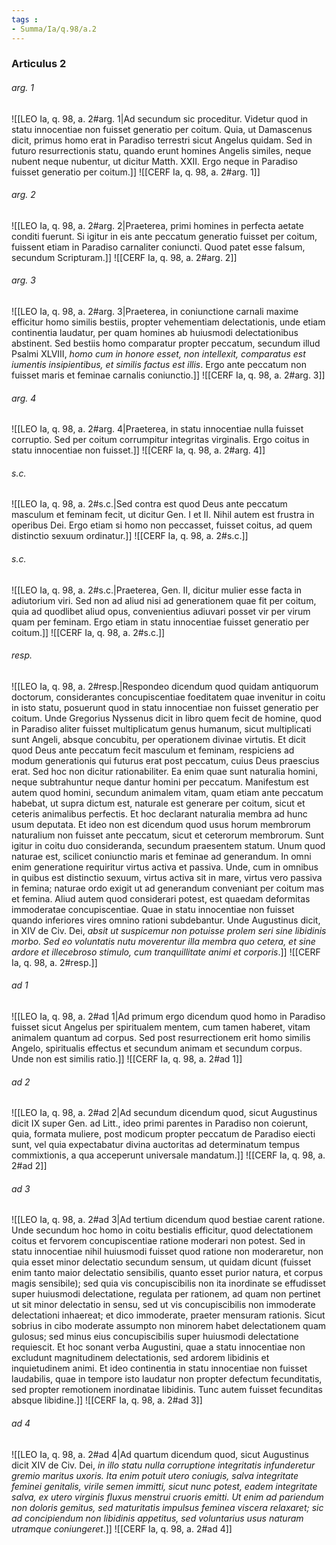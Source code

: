 ```yaml
---
tags : 
- Summa/Ia/q.98/a.2
---
```


### Articulus 2

###### arg. 1
![[LEO Ia, q. 98, a. 2#arg. 1|Ad secundum sic proceditur. Videtur quod in statu innocentiae non fuisset generatio per coitum. Quia, ut Damascenus dicit, primus homo erat in Paradiso terrestri sicut Angelus quidam. Sed in futuro resurrectionis statu, quando erunt homines Angelis similes, neque nubent neque nubentur, ut dicitur Matth. XXII. Ergo neque in Paradiso fuisset generatio per coitum.]]
![[CERF Ia, q. 98, a. 2#arg. 1]]

###### arg. 2
![[LEO Ia, q. 98, a. 2#arg. 2|Praeterea, primi homines in perfecta aetate conditi fuerunt. Si igitur in eis ante peccatum generatio fuisset per coitum, fuissent etiam in Paradiso carnaliter coniuncti. Quod patet esse falsum, secundum Scripturam.]]
![[CERF Ia, q. 98, a. 2#arg. 2]]

###### arg. 3
![[LEO Ia, q. 98, a. 2#arg. 3|Praeterea, in coniunctione carnali maxime efficitur homo similis bestiis, propter vehementiam delectationis, unde etiam continentia laudatur, per quam homines ab huiusmodi delectationibus abstinent. Sed bestiis homo comparatur propter peccatum, secundum illud Psalmi XLVIII, *homo cum in honore esset, non intellexit, comparatus est iumentis insipientibus, et similis factus est illis*. Ergo ante peccatum non fuisset maris et feminae carnalis coniunctio.]]
![[CERF Ia, q. 98, a. 2#arg. 3]]

###### arg. 4
![[LEO Ia, q. 98, a. 2#arg. 4|Praeterea, in statu innocentiae nulla fuisset corruptio. Sed per coitum corrumpitur integritas virginalis. Ergo coitus in statu innocentiae non fuisset.]]
![[CERF Ia, q. 98, a. 2#arg. 4]]

###### s.c.
![[LEO Ia, q. 98, a. 2#s.c.|Sed contra est quod Deus ante peccatum masculum et feminam fecit, ut dicitur Gen. I et II. Nihil autem est frustra in operibus Dei. Ergo etiam si homo non peccasset, fuisset coitus, ad quem distinctio sexuum ordinatur.]]
![[CERF Ia, q. 98, a. 2#s.c.]]

###### s.c.
![[LEO Ia, q. 98, a. 2#s.c.|Praeterea, Gen. II, dicitur mulier esse facta in adiutorium viri. Sed non ad aliud nisi ad generationem quae fit per coitum, quia ad quodlibet aliud opus, convenientius adiuvari posset vir per virum quam per feminam. Ergo etiam in statu innocentiae fuisset generatio per coitum.]]
![[CERF Ia, q. 98, a. 2#s.c.]]

###### resp.
![[LEO Ia, q. 98, a. 2#resp.|Respondeo dicendum quod quidam antiquorum doctorum, considerantes concupiscentiae foeditatem quae invenitur in coitu in isto statu, posuerunt quod in statu innocentiae non fuisset generatio per coitum. Unde Gregorius Nyssenus dicit in libro quem fecit de homine, quod in Paradiso aliter fuisset multiplicatum genus humanum, sicut multiplicati sunt Angeli, absque concubitu, per operationem divinae virtutis. Et dicit quod Deus ante peccatum fecit masculum et feminam, respiciens ad modum generationis qui futurus erat post peccatum, cuius Deus praescius erat. Sed hoc non dicitur rationabiliter. Ea enim quae sunt naturalia homini, neque subtrahuntur neque dantur homini per peccatum. Manifestum est autem quod homini, secundum animalem vitam, quam etiam ante peccatum habebat, ut supra dictum est, naturale est generare per coitum, sicut et ceteris animalibus perfectis. Et hoc declarant naturalia membra ad hunc usum deputata. Et ideo non est dicendum quod usus horum membrorum naturalium non fuisset ante peccatum, sicut et ceterorum membrorum. Sunt igitur in coitu duo consideranda, secundum praesentem statum. Unum quod naturae est, scilicet coniunctio maris et feminae ad generandum. In omni enim generatione requiritur virtus activa et passiva. Unde, cum in omnibus in quibus est distinctio sexuum, virtus activa sit in mare, virtus vero passiva in femina; naturae ordo exigit ut ad generandum conveniant per coitum mas et femina. Aliud autem quod considerari potest, est quaedam deformitas immoderatae concupiscentiae. Quae in statu innocentiae non fuisset quando inferiores vires omnino rationi subdebantur. Unde Augustinus dicit, in XIV de Civ. Dei, *absit ut suspicemur non potuisse prolem seri sine libidinis morbo. Sed eo voluntatis nutu moverentur illa membra quo cetera, et sine ardore et illecebroso stimulo, cum tranquillitate animi et corporis*.]]
![[CERF Ia, q. 98, a. 2#resp.]]

###### ad 1
![[LEO Ia, q. 98, a. 2#ad 1|Ad primum ergo dicendum quod homo in Paradiso fuisset sicut Angelus per spiritualem mentem, cum tamen haberet, vitam animalem quantum ad corpus. Sed post resurrectionem erit homo similis Angelo, spiritualis effectus et secundum animam et secundum corpus. Unde non est similis ratio.]]
![[CERF Ia, q. 98, a. 2#ad 1]]

###### ad 2
![[LEO Ia, q. 98, a. 2#ad 2|Ad secundum dicendum quod, sicut Augustinus dicit IX super Gen. ad Litt., ideo primi parentes in Paradiso non coierunt, quia, formata muliere, post modicum propter peccatum de Paradiso eiecti sunt, vel quia expectabatur divina auctoritas ad determinatum tempus commixtionis, a qua acceperunt universale mandatum.]]
![[CERF Ia, q. 98, a. 2#ad 2]]

###### ad 3
![[LEO Ia, q. 98, a. 2#ad 3|Ad tertium dicendum quod bestiae carent ratione. Unde secundum hoc homo in coitu bestialis efficitur, quod delectationem coitus et fervorem concupiscentiae ratione moderari non potest. Sed in statu innocentiae nihil huiusmodi fuisset quod ratione non moderaretur, non quia esset minor delectatio secundum sensum, ut quidam dicunt (fuisset enim tanto maior delectatio sensibilis, quanto esset purior natura, et corpus magis sensibile); sed quia vis concupiscibilis non ita inordinate se effudisset super huiusmodi delectatione, regulata per rationem, ad quam non pertinet ut sit minor delectatio in sensu, sed ut vis concupiscibilis non immoderate delectationi inhaereat; et dico immoderate, praeter mensuram rationis. Sicut sobrius in cibo moderate assumpto non minorem habet delectationem quam gulosus; sed minus eius concupiscibilis super huiusmodi delectatione requiescit. Et hoc sonant verba Augustini, quae a statu innocentiae non excludunt magnitudinem delectationis, sed ardorem libidinis et inquietudinem animi. Et ideo continentia in statu innocentiae non fuisset laudabilis, quae in tempore isto laudatur non propter defectum fecunditatis, sed propter remotionem inordinatae libidinis. Tunc autem fuisset fecunditas absque libidine.]]
![[CERF Ia, q. 98, a. 2#ad 3]]

###### ad 4
![[LEO Ia, q. 98, a. 2#ad 4|Ad quartum dicendum quod, sicut Augustinus dicit XIV de Civ. Dei, *in illo statu nulla corruptione integritatis infunderetur gremio maritus uxoris. Ita enim potuit utero coniugis, salva integritate feminei genitalis, virile semen immitti, sicut nunc potest, eadem integritate salva, ex utero virginis fluxus menstrui cruoris emitti. Ut enim ad pariendum non doloris gemitus, sed maturitatis impulsus feminea viscera relaxaret; sic ad concipiendum non libidinis appetitus, sed voluntarius usus naturam utramque coniungeret*.]]
![[CERF Ia, q. 98, a. 2#ad 4]]

